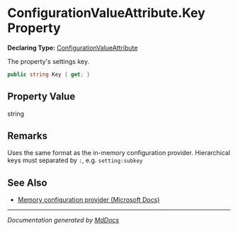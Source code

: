 ﻿# ConfigurationValueAttribute.Key Property

**Declaring Type:** [ConfigurationValueAttribute](../index.md)

The property's settings key.

```csharp
public string Key { get; }
```

## Property Value

string

## Remarks

Uses the same format as the in\-memory configuration provider. Hierarchical keys must separated by `:`, e.g. `setting:subkey`

## See Also

- [Memory configuration provider (Microsoft Docs)](https://docs.microsoft.com/en-us/aspnet/core/fundamentals/configuration/?view=aspnetcore-3.1#memory-configuration-provider)

___

*Documentation generated by [MdDocs](https://github.com/ap0llo/mddocs)*
